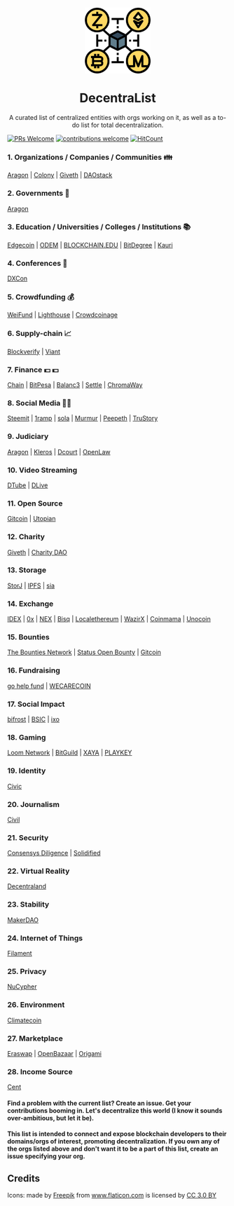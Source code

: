 <p align="center">
  <img src="./cryptocurrency.png" align="center" width="150">
</p>

<h1 align="center">DecentraList</h1>
<p align="center">A curated list of  centralized entities with orgs working on it, as well as a to-do list for total decentralization.</p> 


[![PRs Welcome](https://img.shields.io/badge/PRs-welcome-brightgreen.svg?style=flat-square)](http://makeapullrequest.com) [![contributions welcome](https://img.shields.io/badge/contributions-welcome-brightgreen.svg?style=flat)](https://github.com/dwyl/esta/issues) [![HitCount](http://hits.dwyl.io/smitrajput/HumbleGlobe.svg)](http://hits.dwyl.io/smitrajput/HumbleGlobe)


### 1. Organizations / Companies / Communities  :family: 
  [Aragon](https://aragon.org/) | [Colony](https://colony.io/) | [Giveth](https://giveth.io/) | [DAOstack](http://daostack.io/)

### 2. Governments :busts_in_silhouette:
  [Aragon](https://aragon.org/)

### 3. Education / Universities / Colleges / Institutions  :books:
[Edgecoin](https://www.edgecoin.io/) | [ODEM](https://odem.io/) | [BLOCKCHAIN.EDU](https://blockchainedu.io/) | [BitDegree](https://www.bitdegree.org) | [Kauri](https://kauri.io/)

### 4. Conferences  :speech_balloon:
  [DXCon](https://github.com/Blockternship/DXCon)

### 5. Crowdfunding  :moneybag:
  [WeiFund](http://weifund.io/) | [Lighthouse](https://lighthouse.cash/) | [Crowdcoinage](https://crowdcoinage.com/)

### 6. Supply-chain  :chart_with_upwards_trend:
[Blockverify](http://www.blockverify.io/) | [Viant](https://viant.io/)

### 7. Finance  :dollar: :dollar:
[Chain](https://chain.com/) | [BitPesa](https://www.bitpesa.co/) | [Balanc3](https://www.balanc3.net/) | [Settle](https://settle.finance/) | [ChromaWay](https://chromaway.com/)

### 8. Social Media  :pizza::smirk:
  [Steemit](https://steemit.com/) | [1ramp](https://1ramp.io/) | [sola](https://sola.ai/) | [Murmur](https://www.murmurdapp.com/) | [Peepeth](https://peepeth.com/welcome) | [TruStory](https://www.trustory.io/)

### 9. Judiciary
  [Aragon](https://aragon.org/) | [Kleros](https://kleros.io/) | [Dcourt](https://dcourt.io/) | [OpenLaw](https://openlaw.io/)

### 10. Video Streaming
  [DTube](https://d.tube/) | [DLive](https://dlive.io/)

### 11. Open Source
  [Gitcoin](https://gitcoin.co/) | [Utopian](https://join.utopian.io/)

### 12. Charity
  [Giveth](https://giveth.io/) | [Charity DAO](http://charity-dao.org/)
  
### 13. Storage
  [StorJ](https://storj.io/) | [IPFS](https://ipfs.io/) | [sia](http://www.sia.tech/)

### 14. Exchange
  [IDEX](https://idex.market/) | [0x](https://0xproject.com/) | [NEX](https://neonexchange.org/) | [Bisq](https://bisq.network/) | [Localethereum](https://localethereum.com/) | [WazirX](https://wazirx.com/) | [Coinmama](https://www.coinmama.com/?cxd=49533_372799&affid=49533) | [Unocoin](https://www.unocoin.com/)
              
### 15. Bounties
  [The Bounties Network](https://bounties.network/) | [Status Open Bounty](https://openbounty.status.im/) | [Gitcoin](https://gitcoin.co/)
  
### 16. Fundraising
  [go help fund](https://gohelpfund.com/) | [WECARECOIN](https://wecarecoin.com/)
  
### 17. Social Impact
  [bifrost](https://www.projectbifrost.com/) | [BSIC](https://www.blockchainforsocialimpact.com/) | [ixo](https://ixo.world/)
  
### 18. Gaming
  [Loom Network](https://loomx.io/) | [BitGuild](https://bitguild.io/) | [XAYA](https://xaya.io/) | [PLAYKEY](https://playkey.io/en/)
  
### 19. Identity
[Civic](https://www.civic.com/)

### 20. Journalism
[Civil](https://civil.co/)

### 21. Security
[Consensys Diligence](https://consensys.net/diligence/) | [Solidified](https://solidified.io/)

### 22. Virtual Reality
[Decentraland](https://decentraland.org/)

### 23. Stability
[MakerDAO](https://makerdao.com/dai)

### 24. Internet of Things
[Filament](https://filament.com/)

### 25. Privacy
[NuCypher](https://www.nucypher.com/)

### 26. Environment
[Climatecoin](https://climatecoin.io/)

### 27. Marketplace
[Eraswap](https://www.eraswaptoken.io/) | [OpenBazaar](https://openbazaar.org/) | [Origami](https://ori.network/)

### 28. Income Source
[Cent](https://beta.cent.co/)
  
#### Find a problem with the current list? Create an issue. Get your contributions booming in. Let's decentralize this world (I know it sounds over-ambitious, but let it be).

#### This list is intended to connect and expose blockchain developers to their domains/orgs of interest, promoting decentralization. If you own any of the orgs listed above and don't want it to be a part of this list, create an issue specifying your org.

## Credits

<div>Icons: made by <a href="https://www.flaticon.com/authors/freepik" title="Freepik">Freepik</a> from <a href="https://www.flaticon.com/" title="Flaticon">www.flaticon.com</a> is licensed by <a href="http://creativecommons.org/licenses/by/3.0/" title="Creative Commons BY 3.0" target="_blank">CC 3.0 BY</a></div>
